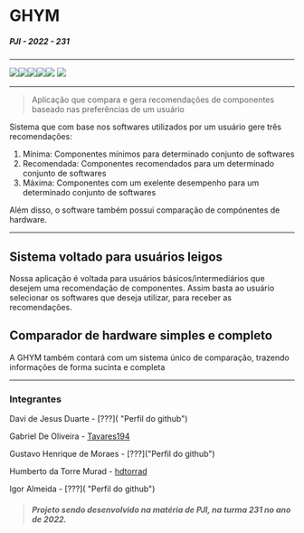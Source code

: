 # GHYM
##### PJI - 2022 - 231


----------------------------------
![](https://img.shields.io/badge/Java-ED8B00?style=for-the-badge&logo=java&logoColor=white)![](https://img.shields.io/badge/MySQL-005C84?style=for-the-badge&logo=mysql&logoColor=white)![](https://img.shields.io/badge/Visual_Studio-5C2D91?style=for-the-badge&logo=visual%20studio&logoColor=white)![](	https://img.shields.io/badge/GitHub-100000?style=for-the-badge&logo=github&logoColor=white)![](	https://img.shields.io/badge/GIT-E44C30?style=for-the-badge&logo=git&logoColor=whitee) ![](https://img.shields.io/badge/Microsoft_Word-2B579A?style=for-the-badge&logo=microsoft-word&logoColor=white)

----------------------------------
> Aplicação que compara e gera recomendações de componentes baseado nas preferências de um usuário

Sistema que com base nos softwares utilizados por um usuário gere três recomendações:
1. Mínima: Componentes mínimos para determinado conjunto de softwares
2. Recomendada: Componentes recomendados para um determinado conjunto de softwares
3. Máxima: Componentes com um exelente desempenho para um determinado conjunto de softwares

Além disso, o software também possui comparação de compónentes de hardware.

----------------------------------
## Sistema voltado para usuários leigos

Nossa aplicação é voltada para usuários básicos/intermediários que desejem uma recomendação de componentes. Assim basta ao usuário selecionar os softwares que deseja utilizar, para receber as recomendações.

## Comparador de hardware simples e completo

A GHYM também contará com um sistema único de comparação, trazendo informações de forma sucinta e completa

----------------------------------
### Integrantes

Davi de Jesus Duarte - [???]( "Perfil do github")

Gabriel De Oliveira - [Tavares194](https://github.com/Tavares194 "Perfil do github")

Gustavo Henrique de Moraes - [???]("Perfil do github")

Humberto da Torre Murad - [hdtorrad](https://github.com/hdtorrad "Perfil do github")

Igor Almeida - [???]( "Perfil do github")

> ##### Projeto sendo desenvolvido na matéria de PJI, na turma 231 no ano de 2022.